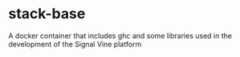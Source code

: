 # stack-base
A docker container that includes ghc and some libraries used in the development of the Signal Vine platform

